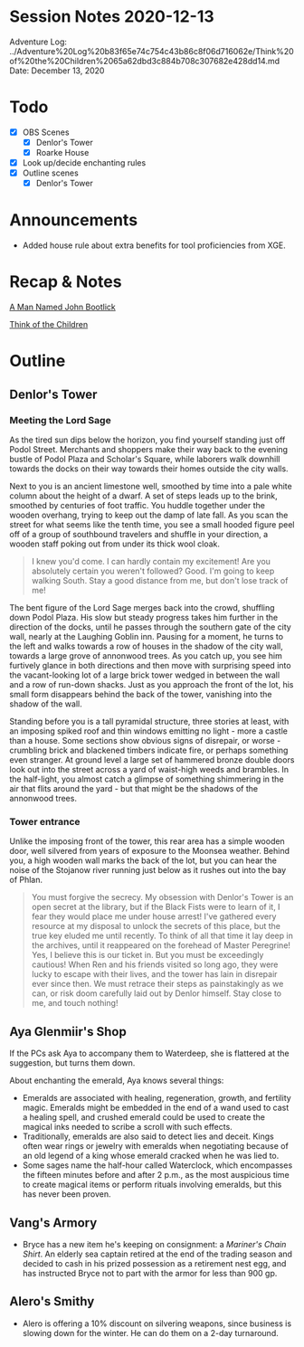 # Session Notes 2020-12-13

Adventure Log: ../Adventure%20Log%20b83f65e74c754c43b86c8f06d716062e/Think%20of%20the%20Children%2065a62dbd3c884b708c307682e428dd14.md
Date: December 13, 2020

# Todo

- [x]  OBS Scenes
    - [x]  Denlor's Tower
    - [x]  Roarke House
- [x]  Look up/decide enchanting rules
- [x]  Outline scenes
    - [x]  Denlor's Tower

# Announcements

- Added house rule about extra benefits for tool proficiencies from XGE.

# Recap & Notes

[A Man Named John Bootlick](../../logbook/A%20Man%20Named%20John%20Bootlick.md) 

[Think of the Children](../../logbook/Think%20of%20the%20Children.md) 

# Outline

## Denlor's Tower

### Meeting the Lord Sage

As the tired sun dips below the horizon, you find yourself standing just off Podol Street. Merchants and shoppers make their way back to the evening bustle of Podol Plaza and Scholar's Square, while laborers walk downhill towards the docks on their way towards their homes outside the city walls.

Next to you is an ancient limestone well, smoothed by time into a pale white column about the height of a dwarf. A set of steps leads up to the brink, smoothed by centuries of foot traffic. You huddle together under the wooden overhang, trying to keep out the damp of late fall. As you scan the street for what seems like the tenth time, you see a small hooded figure peel off of a group of southbound travelers and shuffle in your direction, a wooden staff poking out from under its thick wool cloak.

> I knew you'd come. I can hardly contain my excitement! Are you absolutely certain you weren't followed? Good. I'm going to keep walking South. Stay a good distance from me, but don't lose track of me!
> 

The bent figure of the Lord Sage merges back into the crowd, shuffling down Podol Plaza. His slow but steady progress takes him further in the direction of the docks, until he passes through the southern gate of the city wall, nearly at the Laughing Goblin inn. Pausing for a moment, he turns to the left and walks towards a row of houses in the shadow of the city wall, towards a large grove of annonwood trees. As you catch up, you see him furtively glance in both directions and then move with surprising speed into the vacant-looking lot of a large brick tower wedged in between the wall and a row of run-down shacks. Just as you approach the front of the lot, his small form disappears behind the back of the tower, vanishing into the shadow of the wall.

Standing before you is a tall pyramidal structure, three stories at least, with an imposing spiked roof and thin windows emitting no light - more a castle than a house. Some sections show obvious signs of disrepair, or worse - crumbling brick and blackened timbers indicate fire, or perhaps something even stranger. At ground level a large set of hammered bronze double doors look out into the street across a yard of waist-high weeds and brambles. In the half-light, you almost catch a glimpse of something shimmering in the air that flits around the yard - but that might be the shadows of the annonwood trees.

### Tower entrance

Unlike the imposing front of the tower, this rear area has a simple wooden door, well silvered from years of exposure to the Moonsea weather. Behind you, a high wooden wall marks the back of the lot, but you can hear the noise of the Stojanow river running just below as it rushes out into the bay of Phlan.

> You must forgive the secrecy. My obsession with Denlor's Tower is an open secret at the library, but if the Black Fists were to learn of it, I fear they would place me under house arrest! I've gathered every resource at my disposal to unlock the secrets of this place, but the true key eluded me until recently. To think of all that time it lay deep in the archives, until it reappeared on the forehead of Master Peregrine! Yes, I believe this is our ticket in. But you must be exceedingly cautious! When Ren and his friends visited so long ago, they were lucky to escape with their lives, and the tower has lain in disrepair ever since then. We must retrace their steps as painstakingly as we can, or risk doom carefully laid out by Denlor himself. Stay close to me, and touch nothing!
> 

## Aya Glenmiir's Shop

If the PCs ask Aya to accompany them to Waterdeep, she is flattered at the suggestion, but turns them down.

About enchanting the emerald, Aya knows several things:

- Emeralds are associated with healing, regeneration, growth, and fertility magic. Emeralds might be embedded in the end of a wand used to cast a healing spell, and crushed emerald could be used to create the magical inks needed to scribe a scroll with such effects.
- Traditionally, emeralds are also said to detect lies and deceit. Kings often wear rings or jewelry with emeralds when negotiating because of an old legend of a king whose emerald cracked when he was lied to.
- Some sages name the half-hour called Waterclock, which encompasses the fifteen minutes before and after 2 p.m., as the most auspicious time to create magical items or perform rituals involving emeralds, but this has never been proven.

## Vang's Armory

- Bryce has a new item he's keeping on consignment: a *Mariner's Chain Shirt*. An elderly sea captain retired at the end of the trading season and decided to cash in his prized possession as a retirement nest egg, and has instructed Bryce not to part with the armor for less than 900 gp.

## Alero's Smithy

- Alero is offering a 10% discount on silvering weapons, since business is slowing down for the winter. He can do them on a 2-day turnaround.